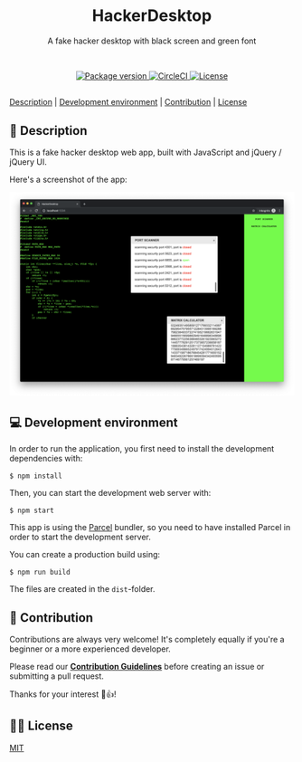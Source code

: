<h1 align="center">HackerDesktop</h1>
<p align="center">A fake hacker desktop with black screen and green font</p>

<br>

<p align="center">
    <a href="https://github.com/jarne/HackerDesktop/blob/master/package.json">
        <img src="https://img.shields.io/github/package-json/v/jarne/HackerDesktop.svg" alt="Package version">
    </a>
    <a href="https://circleci.com/gh/jarne/HackerDesktop">
    <img src="https://img.shields.io/circleci/project/github/jarne/HackerDesktop.svg" alt="CircleCI">
    </a>
    <a href="https://github.com/jarne/HackerDesktop/blob/master/LICENSE">
        <img src="https://img.shields.io/github/license/jarne/HackerDesktop.svg" alt="License">
    </a>
</p>

##

[Description](#-description) | [Development environment](#-development-environment) | [Contribution](#-contribution) | [License](#%EF%B8%8F-license)

## 📙 Description

This is a fake hacker desktop web app, built with JavaScript and jQuery / jQuery UI.

Here's a screenshot of the app:

<img src=".github/.media/screenshot.png" alt="Screenshot of the hacker desktop">

## 💻 Development environment

In order to run the application, you first need to install the development dependencies with:

```
$ npm install
```

Then, you can start the development web server with:

```
$ npm start
```

This app is using the [Parcel](https://parceljs.org) bundler, so you need to have installed Parcel in order to start the development server.

You can create a production build using:

```
$ npm run build
```

The files are created in the `dist`-folder.

## 🙋‍ Contribution

Contributions are always very welcome! It's completely equally if you're a beginner or a more experienced developer.

Please read our **[Contribution Guidelines](CONTRIBUTING.md)** before creating an issue or submitting a pull request.

Thanks for your interest 🎉👍!

## 👨‍⚖️ License

[MIT](https://github.com/jarne/HackerDesktop/blob/master/LICENSE)
